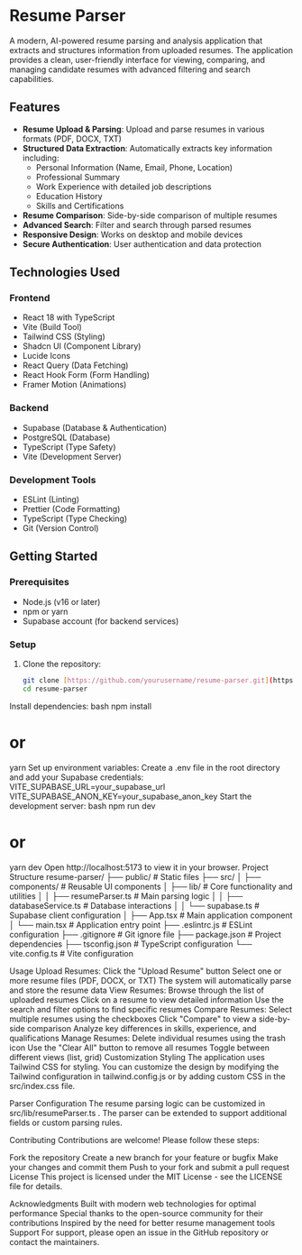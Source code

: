 # Resume Parser

A modern, AI-powered resume parsing and analysis application that extracts and structures information from uploaded resumes. The application provides a clean, user-friendly interface for viewing, comparing, and managing candidate resumes with advanced filtering and search capabilities.

## Features

- **Resume Upload & Parsing**: Upload and parse resumes in various formats (PDF, DOCX, TXT)
- **Structured Data Extraction**: Automatically extracts key information including:
  - Personal Information (Name, Email, Phone, Location)
  - Professional Summary
  - Work Experience with detailed job descriptions
  - Education History
  - Skills and Certifications
- **Resume Comparison**: Side-by-side comparison of multiple resumes
- **Advanced Search**: Filter and search through parsed resumes
- **Responsive Design**: Works on desktop and mobile devices
- **Secure Authentication**: User authentication and data protection

## Technologies Used

### Frontend
- React 18 with TypeScript
- Vite (Build Tool)
- Tailwind CSS (Styling)
- Shadcn UI (Component Library)
- Lucide Icons
- React Query (Data Fetching)
- React Hook Form (Form Handling)
- Framer Motion (Animations)

### Backend
- Supabase (Database & Authentication)
- PostgreSQL (Database)
- TypeScript (Type Safety)
- Vite (Development Server)

### Development Tools
- ESLint (Linting)
- Prettier (Code Formatting)
- TypeScript (Type Checking)
- Git (Version Control)

## Getting Started

### Prerequisites

- Node.js (v16 or later)
- npm or yarn
- Supabase account (for backend services)


### Setup

1. Clone the repository:
   ```bash
   git clone [https://github.com/yourusername/resume-parser.git](https://github.com/yourusername/resume-parser.git)
   cd resume-parser
Install dependencies:
bash
npm install

# or
yarn
Set up environment variables: Create a .env file in the root directory and add your Supabase credentials:
VITE_SUPABASE_URL=your_supabase_url
VITE_SUPABASE_ANON_KEY=your_supabase_anon_key
Start the development server:
bash
npm run dev

# or
yarn dev
Open http://localhost:5173 to view it in your browser.
Project Structure
resume-parser/
├── public/            # Static files
├── src/
│   ├── components/    # Reusable UI components
│   ├── lib/           # Core functionality and utilities
│   │   ├── resumeParser.ts  # Main parsing logic
│   │   ├── databaseService.ts  # Database interactions
│   │   └── supabase.ts  # Supabase client configuration
│   ├── App.tsx        # Main application component
│   └── main.tsx       # Application entry point
├── .eslintrc.js       # ESLint configuration
├── .gitignore         # Git ignore file
├── package.json       # Project dependencies
├── tsconfig.json      # TypeScript configuration
└── vite.config.ts     # Vite configuration


Usage
Upload Resumes:
Click the "Upload Resume" button
Select one or more resume files (PDF, DOCX, or TXT)
The system will automatically parse and store the resume data
View Resumes:
Browse through the list of uploaded resumes
Click on a resume to view detailed information
Use the search and filter options to find specific resumes
Compare Resumes:
Select multiple resumes using the checkboxes
Click "Compare" to view a side-by-side comparison
Analyze key differences in skills, experience, and qualifications
Manage Resumes:
Delete individual resumes using the trash icon
Use the "Clear All" button to remove all resumes
Toggle between different views (list, grid)
Customization
Styling
The application uses Tailwind CSS for styling. You can customize the design by modifying the Tailwind configuration in tailwind.config.js or by adding custom CSS in the 
src/index.css
 file.

Parser Configuration
The resume parsing logic can be customized in 
src/lib/resumeParser.ts
. The parser can be extended to support additional fields or custom parsing rules.

Contributing
Contributions are welcome! Please follow these steps:

Fork the repository
Create a new branch for your feature or bugfix
Make your changes and commit them
Push to your fork and submit a pull request
License
This project is licensed under the MIT License - see the LICENSE file for details.

Acknowledgments
Built with modern web technologies for optimal performance
Special thanks to the open-source community for their contributions
Inspired by the need for better resume management tools
Support
For support, please open an issue in the GitHub repository or contact the maintainers.